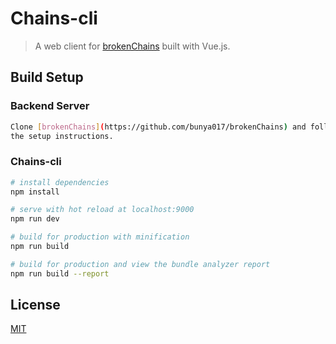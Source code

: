 # Chains-cli

> A web client for [brokenChains](https://github.com/bunya017/brokenChains) built with Vue.js.

## Build Setup

### Backend Server
``` bash
Clone [brokenChains](https://github.com/bunya017/brokenChains) and follow
the setup instructions.
```

### Chains-cli
``` bash
# install dependencies
npm install

# serve with hot reload at localhost:9000
npm run dev

# build for production with minification
npm run build

# build for production and view the bundle analyzer report
npm run build --report
```

## License

[MIT](http://opensource.org/licenses/MIT)